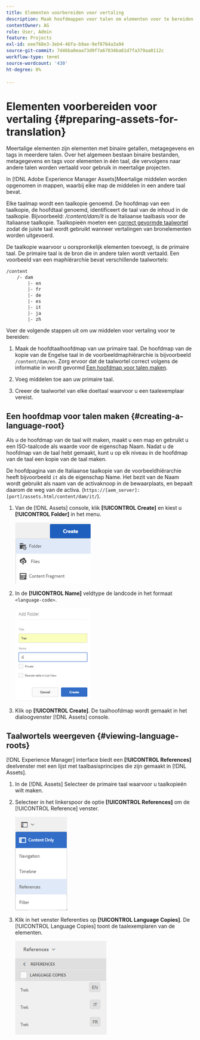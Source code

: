 ```yaml
---
title: Elementen voorbereiden voor vertaling
description: Maak hoofdmappen voor talen om elementen voor te bereiden voor vertaling ter ondersteuning van meertalige middelen.
contentOwner: AG
role: User, Admin
feature: Projects
exl-id: eee768e3-3eb4-46fa-b9ae-9ef8764a3a94
source-git-commit: 7d46ba0eaa73d9f7a67034ba81d7fa379aa0112c
workflow-type: tm+mt
source-wordcount: '430'
ht-degree: 0%

---
```


# Elementen voorbereiden voor vertaling {#preparing-assets-for-translation}

Meertalige elementen zijn elementen met binaire getallen, metagegevens en tags in meerdere talen. Over het algemeen bestaan binaire bestanden, metagegevens en tags voor elementen in één taal, die vervolgens naar andere talen worden vertaald voor gebruik in meertalige projecten.

In [!DNL Adobe Experience Manager Assets]Meertalige middelen worden opgenomen in mappen, waarbij elke map de middelen in een andere taal bevat.

Elke taalmap wordt een taalkopie genoemd. De hoofdmap van een taalkopie, de hoofdtaal genoemd, identificeert de taal van de inhoud in de taalkopie. Bijvoorbeeld: */content/dam/it* is de Italiaanse taalbasis voor de Italiaanse taalkopie. Taalkopieën moeten een [correct gevormde taalwortel](preparing-assets-for-translation.md#creating-a-language-root) zodat de juiste taal wordt gebruikt wanneer vertalingen van bronelementen worden uitgevoerd.

De taalkopie waarvoor u oorspronkelijk elementen toevoegt, is de primaire taal. De primaire taal is de bron die in andere talen wordt vertaald. Een voorbeeld van een maphiërarchie bevat verschillende taalwortels:

```shell
/content
    /- dam
        |- en
        |- fr
        |- de
        |- es
        |- it
        |- ja
        |- zh
```

Voer de volgende stappen uit om uw middelen voor vertaling voor te bereiden:

1. Maak de hoofdtaalhoofdmap van uw primaire taal. De hoofdmap van de kopie van de Engelse taal in de voorbeeldmaphiërarchie is bijvoorbeeld `/content/dam/en`. Zorg ervoor dat de taalwortel correct volgens de informatie in wordt gevormd [Een hoofdmap voor talen maken](preparing-assets-for-translation.md#creating-a-language-root).

1. Voeg middelen toe aan uw primaire taal.
1. Creeer de taalwortel van elke doeltaal waarvoor u een taalexemplaar vereist.

## Een hoofdmap voor talen maken {#creating-a-language-root}

Als u de hoofdmap van de taal wilt maken, maakt u een map en gebruikt u een ISO-taalcode als waarde voor de eigenschap Naam. Nadat u de hoofdmap van de taal hebt gemaakt, kunt u op elk niveau in de hoofdmap van de taal een kopie van de taal maken.

De hoofdpagina van de Italiaanse taalkopie van de voorbeeldhiërarchie heeft bijvoorbeeld `it` als de eigenschap Name. Het bezit van de Naam wordt gebruikt als naam van de activaknoop in de bewaarplaats, en bepaalt daarom de weg van de activa. (`https://[aem_server]:[port]/assets.html/content/dam/it/`).

1. Van de [!DNL Assets] console, klik **[!UICONTROL Create]** en kiest u **[!UICONTROL Folder]** in het menu.

   ![Map maken](assets/Create-folder.png)

1. In de **[!UICONTROL Name]** veldtype de landcode in het formaat `<language-code>`.

   ![Taalcode toevoegen in map](assets/Add-language-code-in-folder.png)

1. Klik op **[!UICONTROL Create]**. De taalhoofdmap wordt gemaakt in het dialoogvenster [!DNL Assets] console.

## Taalwortels weergeven {#viewing-language-roots}

[!DNL Experience Manager] interface biedt een **[!UICONTROL References]** deelvenster met een lijst met taalbasisprincipes die zijn gemaakt in [!DNL Assets].

1. In de [!DNL Assets] Selecteer de primaire taal waarvoor u taalkopieën wilt maken.
1. Selecteer in het linkerspoor de optie **[!UICONTROL References]** om de [!UICONTROL Reference] venster.

   ![chlimage_1-122](assets/chlimage_1-122.png)

1. Klik in het venster Referenties op **[!UICONTROL Language Copies]**. De [!UICONTROL Language Copies] toont de taalexemplaren van de elementen.

   ![taalkopieën](assets/lang-copy2.png)
